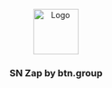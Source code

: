 <!-- PROJECT LOGO -->
<br />
<div align="center">
  <a href="https://github.com/btn-group">
    <img src="images/logo.png" alt="Logo" height="80">
  </a>

  <h3 align="center">SN Zap by btn.group</h3>
</div>
